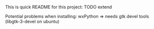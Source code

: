 This is quick README for this project: TODO extend

Potential problems when installing:
wxPython => needs gtk devel tools (libgtk-3-devel on ubuntu)
